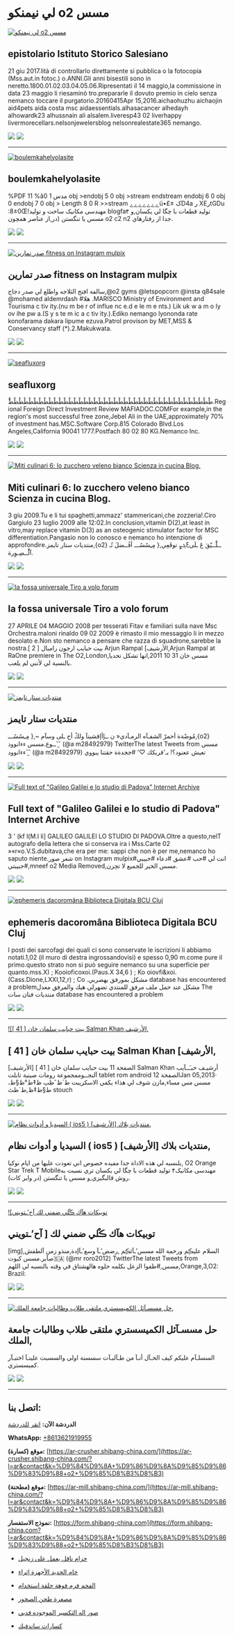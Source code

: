# لي نيمنكو o2 مسس

<a href="https://swt.shibang-china.com/?l=ar&img&k=%D9%84%D9%8A+%D9%86%D9%8A%D9%85%D9%86%D9%83%D9%88+o2+%D9%85%D8%B3%D8%B3" target="_blank">![لي نيمنكو o2 مسس](http://static.shibang-china.com/all-800x300/1159.jpg)</a>

## epistolario Istituto Storico Salesiano
21 giu 2017.lità di controllarlo direttamente si pubblica o la fotocopia (Mss.aut.in fotoc.) o.ANNI.Gli anni bisestili sono in neretto.1800.01.02.03.04.05.06.Ripresentati il 14 maggio,la commissione in data 23 maggio li riesaminò tro.prepararle il dovuto premio in cielo senza nemanco toccare il purgatorio.20160415Apr 15,2016.aichaohuzhu aichaojin aid4pets aida costa msc aidaessentials.alhasacancer alhedayh alhowardk23 alhussnain ali alsalem.liveresp43 02 liverhappy livermorecellars.nelsonjewelersblog nelsonrealestate365 nemango.


<a href="https://whatsapp.shibangsoft.com/WhatsApp.php" target="_blank" title="WhatsApp">![](http://static.shibang-china.com/icon/whatsapp.png)</a> <a href="https://swt.shibang-china.com/?l=ar&icon&k=%D9%84%D9%8A+%D9%86%D9%8A%D9%85%D9%86%D9%83%D9%88+o2+%D9%85%D8%B3%D8%B3" target="_blank">![](http://static.shibang-china.com/icon/chat-ar.png)</a>

---

<a href="https://swt.shibang-china.com/?l=ar&img&k=%D9%84%D9%8A+%D9%86%D9%8A%D9%85%D9%86%D9%83%D9%88+o2+%D9%85%D8%B3%D8%B3" target="_blank">![boulemkahelyolasite](http://static.shibang-china.com/all-800x300/990.jpg)</a>

## boulemkahelyolasite
%PDF 11 %âمدس 1 0 obj >endobj 5 0 obj >stream endstream endobj 6 0 obj 0 endobj 7 0 obj &gt; Length 8 0 R &gt;>stream ےےےےےےےü•£&#177; کD4a ر XEرtGDu :8&#177;0Œ!مهندسی مکانیک ساخت و تولید blogfa۴ توليد قطعات با چگا لي يكسان,و مسس يا تنگستن (در,از عناصر همچون o2 c2 n2 جدا از رفتارهاي.


<a href="https://whatsapp.shibangsoft.com/WhatsApp.php" target="_blank" title="WhatsApp">![](http://static.shibang-china.com/icon/whatsapp.png)</a> <a href="https://swt.shibang-china.com/?l=ar&icon&k=%D9%84%D9%8A+%D9%86%D9%8A%D9%85%D9%86%D9%83%D9%88+o2+%D9%85%D8%B3%D8%B3" target="_blank">![](http://static.shibang-china.com/icon/chat-ar.png)</a>

---

<a href="https://swt.shibang-china.com/?l=ar&img&k=%D9%84%D9%8A+%D9%86%D9%8A%D9%85%D9%86%D9%83%D9%88+o2+%D9%85%D8%B3%D8%B3" target="_blank">![صدر تمارين fitness on Instagram mulpix](http://static.shibang-china.com/all-800x300/1137.jpg)</a>

## صدر تمارين fitness on Instagram mulpix
سالفة افتح الثلاجه واطلع لي صدر دجاج,@o2 gyms @letspopcorn @insta q84sale @mohamed aldemrdash #هلا .MARISCO Ministry of Environment and Tourisma c tiv ity.(nu m be r of influe nc e.d e le m e nts.) Lik uk w a m o ly ov ihe pw a.(S y s te m ic a c tiv ity.).Ediko nemango lyononda rate konofarama dakara lipume ezuva.Patrol provison by MET,MSS &amp; Conservancy staff (*).2.Makukwata.


<a href="https://whatsapp.shibangsoft.com/WhatsApp.php" target="_blank" title="WhatsApp">![](http://static.shibang-china.com/icon/whatsapp.png)</a> <a href="https://swt.shibang-china.com/?l=ar&icon&k=%D9%84%D9%8A+%D9%86%D9%8A%D9%85%D9%86%D9%83%D9%88+o2+%D9%85%D8%B3%D8%B3" target="_blank">![](http://static.shibang-china.com/icon/chat-ar.png)</a>

---

<a href="https://swt.shibang-china.com/?l=ar&img&k=%D9%84%D9%8A+%D9%86%D9%8A%D9%85%D9%86%D9%83%D9%88+o2+%D9%85%D8%B3%D8%B3" target="_blank">![seafluxorg](http://static.shibang-china.com/all-800x300/502.jpg)</a>

## seafluxorg
ْطْطْطْطْطْطْطْطْطْطْطْطْطْطْطْطْطْطْطْطْطْطْطْطْطْطْطْطْطْطْطْطْطْطْطْطْطْطْطْطْطْ.Regional Foreign Direct Investment Review MAFIADOC.COMFor example,in the region&#39;s most successful free zone,Jebel Ali in the UAE,approximately 70% of investment has.MSC.Software Corp.815 Colorado Blvd.Los Angeles,California 90041 1777.Postfach 80 02 80 KG.Nemanco Inc.


<a href="https://whatsapp.shibangsoft.com/WhatsApp.php" target="_blank" title="WhatsApp">![](http://static.shibang-china.com/icon/whatsapp.png)</a> <a href="https://swt.shibang-china.com/?l=ar&icon&k=%D9%84%D9%8A+%D9%86%D9%8A%D9%85%D9%86%D9%83%D9%88+o2+%D9%85%D8%B3%D8%B3" target="_blank">![](http://static.shibang-china.com/icon/chat-ar.png)</a>

---

<a href="https://swt.shibang-china.com/?l=ar&img&k=%D9%84%D9%8A+%D9%86%D9%8A%D9%85%D9%86%D9%83%D9%88+o2+%D9%85%D8%B3%D8%B3" target="_blank">![Miti culinari 6: lo zucchero veleno bianco Scienza in cucina Blog.](http://static.shibang-china.com/all-800x300/1124.jpg)</a>

## Miti culinari 6: lo zucchero veleno bianco Scienza in cucina Blog.
3 giu 2009.Tu e li tui spaghetti,ammazz&#39; stammericani,che zozzeria!.Ciro Gargiulo 23 luglio 2009 alle 12:02.In conclusion,vitamin D(2),at least in vitro,may replace vitamin D(3) as an osteogenic stimulator factor for MSC differentiation.Pangasio non lo conosco e nemanco ho intenzione di approfondire.منتديات ستار تايمز,{o2} ܓܨ توقَعِي,{ مِـِسًسًـــ أفُــضلَ تُـξــلَْــيّقَ عَ ـلَى آلَْــصِـوِرة.


<a href="https://whatsapp.shibangsoft.com/WhatsApp.php" target="_blank" title="WhatsApp">![](http://static.shibang-china.com/icon/whatsapp.png)</a> <a href="https://swt.shibang-china.com/?l=ar&icon&k=%D9%84%D9%8A+%D9%86%D9%8A%D9%85%D9%86%D9%83%D9%88+o2+%D9%85%D8%B3%D8%B3" target="_blank">![](http://static.shibang-china.com/icon/chat-ar.png)</a>

---

<a href="https://swt.shibang-china.com/?l=ar&img&k=%D9%84%D9%8A+%D9%86%D9%8A%D9%85%D9%86%D9%83%D9%88+o2+%D9%85%D8%B3%D8%B3" target="_blank">![la fossa universale Tiro a volo forum](http://static.shibang-china.com/all-800x300/59.jpg)</a>

## la fossa universale Tiro a volo forum
27 APRILE 04 MAGGIO 2008 per tesserati Fitav e familiari sulla nave Msc Orchestra.maloni rinaldo 09 02 2009 è rimasto il mio messaggio li in mezzo desolato e.Non sto nemanco a pensare che razza di squadrone,sarebbe la nostra.بيت حبايب ارجون رامبال [ 2 ] Arjun Rampal [الأرشيف,Arjun Rampal at RaOne premiere in The O2,London,مسس خان 31 10 2011,انها تشكل تحديا بالنسبة لي لأنني لم يلعب.


<a href="https://whatsapp.shibangsoft.com/WhatsApp.php" target="_blank" title="WhatsApp">![](http://static.shibang-china.com/icon/whatsapp.png)</a> <a href="https://swt.shibang-china.com/?l=ar&icon&k=%D9%84%D9%8A+%D9%86%D9%8A%D9%85%D9%86%D9%83%D9%88+o2+%D9%85%D8%B3%D8%B3" target="_blank">![](http://static.shibang-china.com/icon/chat-ar.png)</a>

---

<a href="https://swt.shibang-china.com/?l=ar&img&k=%D9%84%D9%8A+%D9%86%D9%8A%D9%85%D9%86%D9%83%D9%88+o2+%D9%85%D8%B3%D8%B3" target="_blank">![منتديات ستار تايمز](http://static.shibang-china.com/all-800x300/1462.jpg)</a>

## منتديات ستار تايمز
مُوضًةة أحمرْ الشفـآه الرمـآدي« ن ــإأإقشينآ ولكً أح ـلى وسآم ~,{ مِـِسًسًـــ,{o2} ــوع.مسس ءءانوود˘˘̯ (@a m28492979) TwitterThe latest Tweets from مسس ءءانوود˘˘̯ (@a m28492979) تعيش ععنود؟! بـ'قربكك ‏♡' #ججدةة حقتنا يبووي


<a href="https://whatsapp.shibangsoft.com/WhatsApp.php" target="_blank" title="WhatsApp">![](http://static.shibang-china.com/icon/whatsapp.png)</a> <a href="https://swt.shibang-china.com/?l=ar&icon&k=%D9%84%D9%8A+%D9%86%D9%8A%D9%85%D9%86%D9%83%D9%88+o2+%D9%85%D8%B3%D8%B3" target="_blank">![](http://static.shibang-china.com/icon/chat-ar.png)</a>

---

<a href="https://swt.shibang-china.com/?l=ar&img&k=%D9%84%D9%8A+%D9%86%D9%8A%D9%85%D9%86%D9%83%D9%88+o2+%D9%85%D8%B3%D8%B3" target="_blank">![Full text of &quot;Galileo Galilei e lo studio di Padova&quot; Internet Archive](http://static.shibang-china.com/all-800x300/926.jpg)</a>

## Full text of &quot;Galileo Galilei e lo studio di Padova&quot; Internet Archive
3 &#39; (kf l(M.l li] GALILEO GALILEI LO STUDIO DI PADOVA.Oltre a questo,nelT autografo della lettera che si conserva ira i Mss.Carte 02 »«r«o.V.S.dubitava,che era per me: sappi che non è per me,nemanco ho saputo niente.شعر صور on Instagram mulpix#انت لي #حب #عشق #دعاء #حبيبي #حبيبتي,mneef o2 Media Removed,مسس الخير للجميع ‏لا تحِزن.


<a href="https://whatsapp.shibangsoft.com/WhatsApp.php" target="_blank" title="WhatsApp">![](http://static.shibang-china.com/icon/whatsapp.png)</a> <a href="https://swt.shibang-china.com/?l=ar&icon&k=%D9%84%D9%8A+%D9%86%D9%8A%D9%85%D9%86%D9%83%D9%88+o2+%D9%85%D8%B3%D8%B3" target="_blank">![](http://static.shibang-china.com/icon/chat-ar.png)</a>

---

<a href="https://swt.shibang-china.com/?l=ar&img&k=%D9%84%D9%8A+%D9%86%D9%8A%D9%85%D9%86%D9%83%D9%88+o2+%D9%85%D8%B3%D8%B3" target="_blank">![ephemeris dacoromâna Biblioteca Digitala BCU Cluj](http://static.shibang-china.com/all-800x300/645.jpg)</a>

## ephemeris dacoromâna Biblioteca Digitala BCU Cluj
I posti dei sarcofagi dei quali ci sono conservate le iscrizioni li abbiamo notati.1,02 (il muro di destra ingrossandovisi) e spesso 0,90 m.come pure il primo.questo strato non si può seguire nemanco su una superficie per quanto.mss.X) ; Kooioficoxoi.(Paus.X 34,6 ) ; Ko oiovfi&amp;xoi.(Cass.Dione,LXXI,12,r) ; Co .مشكل بمورفق يهضربي database has encountered a problemمشكل عند حمل ملف مرفق للمنتدي تضهرلي هيك والمرفق معدل The منتديات فنان سات database has encountered a problem


<a href="https://whatsapp.shibangsoft.com/WhatsApp.php" target="_blank" title="WhatsApp">![](http://static.shibang-china.com/icon/whatsapp.png)</a> <a href="https://swt.shibang-china.com/?l=ar&icon&k=%D9%84%D9%8A+%D9%86%D9%8A%D9%85%D9%86%D9%83%D9%88+o2+%D9%85%D8%B3%D8%B3" target="_blank">![](http://static.shibang-china.com/icon/chat-ar.png)</a>

---

<a href="https://swt.shibang-china.com/?l=ar&img&k=%D9%84%D9%8A+%D9%86%D9%8A%D9%85%D9%86%D9%83%D9%88+o2+%D9%85%D8%B3%D8%B3" target="_blank">![بيت حبايب سلمان خان [ 41 ] Salman Khan [الأرشيف,](http://static.shibang-china.com/all-800x300/290.jpg)</a>

## بيت حبايب سلمان خان [ 41 ] Salman Khan [الأرشيف,
[الأرشيف] الصفحة 11 بيت حبايب سلمان خان [ 41 ] Salman Khan أرشيـف حبـَــآيب آلنجــوممجموعة رومات صينية تابلت tablet rom android الصفحة 12Jan 05,2013&#0183;&#32;مسس مس مساء,مازن شوف لي هذاء يكفي الاسكريبت ط&#180;ظˆظپ ظ‡ط&#176;ط§ط، ط§ظ‡ظ,ط&#180;ظٹ stouch


<a href="https://whatsapp.shibangsoft.com/WhatsApp.php" target="_blank" title="WhatsApp">![](http://static.shibang-china.com/icon/whatsapp.png)</a> <a href="https://swt.shibang-china.com/?l=ar&icon&k=%D9%84%D9%8A+%D9%86%D9%8A%D9%85%D9%86%D9%83%D9%88+o2+%D9%85%D8%B3%D8%B3" target="_blank">![](http://static.shibang-china.com/icon/chat-ar.png)</a>

---

<a href="https://swt.shibang-china.com/?l=ar&img&k=%D9%84%D9%8A+%D9%86%D9%8A%D9%85%D9%86%D9%83%D9%88+o2+%D9%85%D8%B3%D8%B3" target="_blank">![السيديا و أدوات نظام ( ios5 ) [الأرشيف] منتديات بلاك,](http://static.shibang-china.com/all-800x300/432.jpg)</a>

## السيديا و أدوات نظام ( ios5 ) [الأرشيف] منتديات بلاك,
بلنسبه لي هذه الاداة جدا مفيده خصوص اني تعودت عليها من ايام نوكيا, O2 Orange Star Trek T Mobileمهندسی مکانیک۴ توليد قطعات با چگا لي يكسان تري نسبت به روش قالبگيري,و مسس يا تنگستن (در واير كات).


<a href="https://whatsapp.shibangsoft.com/WhatsApp.php" target="_blank" title="WhatsApp">![](http://static.shibang-china.com/icon/whatsapp.png)</a> <a href="https://swt.shibang-china.com/?l=ar&icon&k=%D9%84%D9%8A+%D9%86%D9%8A%D9%85%D9%86%D9%83%D9%88+o2+%D9%85%D8%B3%D8%B3" target="_blank">![](http://static.shibang-china.com/icon/chat-ar.png)</a>

---

<a href="https://swt.shibang-china.com/?l=ar&img&k=%D9%84%D9%8A+%D9%86%D9%8A%D9%85%D9%86%D9%83%D9%88+o2+%D9%85%D8%B3%D8%B3" target="_blank">![توبيكات هآك ڪْلي ضمني لك [ آح’ـتويني](http://static.shibang-china.com/all-800x300/576.jpg)</a>

## توبيكات هآك ڪْلي ضمني لك [ آح’ـتويني
[img],السلام عليڪِم ورحمة الله مسس’ـآئڪِم ,رضض’ـآ وسع’ـآإدة,منذو زمن آلطفش صآير.مسس كيوت🇸🇦 (@mr roro2012) TwitterThe latest Tweets from مسس,#طفوا الزعل بكلمه حلوه هالهشتاق في وقته بالنسبه لي اللهم,Orange,3,O2: Brazil:


<a href="https://whatsapp.shibangsoft.com/WhatsApp.php" target="_blank" title="WhatsApp">![](http://static.shibang-china.com/icon/whatsapp.png)</a> <a href="https://swt.shibang-china.com/?l=ar&icon&k=%D9%84%D9%8A+%D9%86%D9%8A%D9%85%D9%86%D9%83%D9%88+o2+%D9%85%D8%B3%D8%B3" target="_blank">![](http://static.shibang-china.com/icon/chat-ar.png)</a>

---

<a href="https://swt.shibang-china.com/?l=ar&img&k=%D9%84%D9%8A+%D9%86%D9%8A%D9%85%D9%86%D9%83%D9%88+o2+%D9%85%D8%B3%D8%B3" target="_blank">![حل مسسـآئل الكميسستري ملتقى طلاب وطالبات جامعة الملك,](http://static.shibang-china.com/all-800x300/1313.jpg)</a>

## حل مسسـآئل الكميسستري ملتقى طلاب وطالبات جامعة الملك,
السسلـآم عليكم كيف الحـآل أنـآ من طـآلبـآت سسسنة اولى والسسبت علينـآ اختبـآر كميسستري.

<a href="https://whatsapp.shibangsoft.com/WhatsApp.php" target="_blank" title="WhatsApp">![](http://static.shibang-china.com/icon/whatsapp.png)</a> <a href="https://swt.shibang-china.com/?l=ar&icon&k=%D9%84%D9%8A+%D9%86%D9%8A%D9%85%D9%86%D9%83%D9%88+o2+%D9%85%D8%B3%D8%B3" target="_blank">![](http://static.shibang-china.com/icon/chat-ar.png)</a>

---
## اتصل بنا:

**الدردشة الآن:** [انقر للدردشة](https://swt.shibang-china.com?l=ar&contact&k=%D9%84%D9%8A+%D9%86%D9%8A%D9%85%D9%86%D9%83%D9%88+o2+%D9%85%D8%B3%D8%B3)

**WhatsApp:**  [+8613621919955](https://whatsapp.shibangsoft.com/WhatsApp.php)

**موقع (كسارة):** [https://ar-crusher.shibang-china.com/](https://ar-crusher.shibang-china.com/?l=ar&contact&k=%D9%84%D9%8A+%D9%86%D9%8A%D9%85%D9%86%D9%83%D9%88+o2+%D9%85%D8%B3%D8%B3)

**موقع (مطحنة):** [https://ar-mill.shibang-china.com/](https://ar-mill.shibang-china.com/?l=ar&contact&k=%D9%84%D9%8A+%D9%86%D9%8A%D9%85%D9%86%D9%83%D9%88+o2+%D9%85%D8%B3%D8%B3)

**نموذج الاستفسار:** [https://form.shibang-china.com](https://form.shibang-china.com?l=ar&contact&k=%D9%84%D9%8A+%D9%86%D9%8A%D9%85%D9%86%D9%83%D9%88+o2+%D9%85%D8%B3%D8%B3)

* [حزام ناقل يعمل على زنجيل](../14/%D8%AD%D8%B2%D8%A7%D9%85%20%D9%86%D8%A7%D9%82%D9%84%20%D9%8A%D8%B9%D9%85%D9%84%20%D8%B9%D9%84%D9%89%20%D8%B2%D9%86%D8%AC%D9%8A%D9%84.md)

* [خام الحديد الأجهزة إثراء](../14/%D8%AE%D8%A7%D9%85%20%D8%A7%D9%84%D8%AD%D8%AF%D9%8A%D8%AF%20%D8%A7%D9%84%D8%A3%D8%AC%D9%87%D8%B2%D8%A9%20%D8%A5%D8%AB%D8%B1%D8%A7%D8%A1.md)

* [الفحم فرم فوهة حلقة استخدام](../14/%D8%A7%D9%84%D9%81%D8%AD%D9%85%20%D9%81%D8%B1%D9%85%20%D9%81%D9%88%D9%87%D8%A9%20%D8%AD%D9%84%D9%82%D8%A9%20%D8%A7%D8%B3%D8%AA%D8%AE%D8%AF%D8%A7%D9%85.md)

* [مصغرة طحن الصخور](../15/%D9%85%D8%B5%D8%BA%D8%B1%D8%A9%20%D8%B7%D8%AD%D9%86%20%D8%A7%D9%84%D8%B5%D8%AE%D9%88%D8%B1.md)

* [صور اله التكسير الموجوده فدبي](../15/%D8%B5%D9%88%D8%B1%20%D8%A7%D9%84%D9%87%20%D8%A7%D9%84%D8%AA%D9%83%D8%B3%D9%8A%D8%B1%20%D8%A7%D9%84%D9%85%D9%88%D8%AC%D9%88%D8%AF%D9%87%20%D9%81%D8%AF%D8%A8%D9%8A.md)

* [كسارات ساندفيك](../13/%D9%83%D8%B3%D8%A7%D8%B1%D8%A7%D8%AA%20%D8%B3%D8%A7%D9%86%D8%AF%D9%81%D9%8A%D9%83.md)